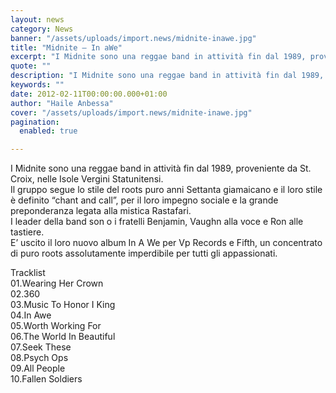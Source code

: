 ```yaml
---
layout: news
category: News
banner: "/assets/uploads/import.news/midnite-inawe.jpg"
title: "Midnite – In aWe"
excerpt: "I Midnite sono una reggae band in attività fin dal 1989, proveniente da St. Croix, nelle Isole Vergini Statunitensi. Il gruppo segue lo stile del roots puro anni Settanta giamaicano e il loro stile è definito “chant and call”, per il loro impegno sociale e la grande preponderanza legata alla mistica Rastafari. I leader della [&hellip"
quote: ""
description: "I Midnite sono una reggae band in attività fin dal 1989, proveniente da St. Croix, nelle Isole Vergini Statunitensi. Il gruppo segue lo stile del roots puro anni Settanta giamaicano e il loro stile è definito “chant and call”, per il loro impegno sociale e la grande preponderanza legata alla mistica Rastafari. I leader della [&hellip"
keywords: ""
date: 2012-02-11T00:00:00.000+01:00
author: "Haile Anbessa"
cover: "/assets/uploads/import.news/midnite-inawe.jpg"
pagination:
  enabled: true

---
```


I Midnite sono una reggae band in attività fin dal 1989, proveniente da St. Croix, nelle Isole Vergini Statunitensi.  
Il gruppo segue lo stile del roots puro anni Settanta giamaicano e il loro stile è definito “chant and call”, per il loro impegno sociale e la grande preponderanza legata alla mistica Rastafari.  
I leader della band son o i fratelli Benjamin, Vaughn alla voce e Ron alle tastiere.  
E’ uscito il loro nuovo album In A We per Vp Records e Fifth, un concentrato di puro roots assolutamente imperdibile per tutti gli appassionati. 

Tracklist  
01.Wearing Her Crown  
02.360  
03.Music To Honor I King  
04.In Awe  
05.Worth Working For  
06.The World In Beautiful  
07.Seek These  
08.Psych Ops  
09.All People  
10.Fallen Soldiers 